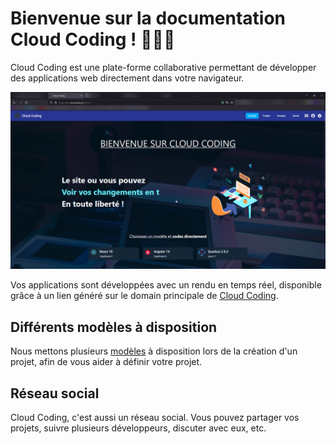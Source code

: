 # Bienvenue sur la documentation Cloud Coding ! :champagne::champagne::champagne:

Cloud Coding est une plate-forme collaborative permettant de développer
des applications web directement dans votre navigateur.

![](../1_introduction-1658073966064.png)

Vos applications sont développées avec un rendu en temps réel,
disponible grâce à un lien généré sur le domain principale de [Cloud Coding](https://cloudcoding.fr).

## Différents modèles à disposition

Nous mettons plusieurs [modèles](presentation/projets/#models) à disposition lors de la création d'un projet,
afin de vous aider à définir votre projet.

## Réseau social

Cloud Coding, c'est aussi un réseau social. Vous pouvez partager vos projets,
suivre plusieurs développeurs, discuter avec eux, etc.
